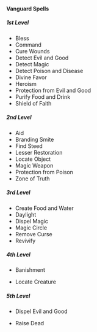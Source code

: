 #### Vanguard Spells
##### 1st Level
- Bless
- Command
- Cure Wounds
- Detect Evil and Good
- Detect Magic
- Detect Poison and Disease
- Divine Favor
- Heroism
- Protection from Evil and Good
- Purify Food and Drink
- Shield of Faith
##### 2nd Level
- Aid
- Branding Smite
- Find Steed
- Lesser Restoration
- Locate Object
- Magic Weapon
- Protection from Poison
- Zone of Truth
##### 3rd Level
- Create Food and Water
- Daylight
- Dispel Magic
- Magic Circle
- Remove Curse
- Revivify
##### 4th Level
- Banishment
<!-- This is currently missing from the Vanguard spell list in the Google Doc
- Death Ward
-->
- Locate Creature
##### 5th Level
- Dispel Evil and Good
<!-- This is currently missing from the Vanguard spell list in the Google Doc
- Geas
-->
- Raise Dead
